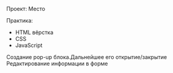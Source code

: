Проект: Место

Практика:

- HTML вёрстка
- CSS
- JavaScript

Создание pop-up блока.Дальнейшее его открытие/закрытие
Редактирование информации в форме



